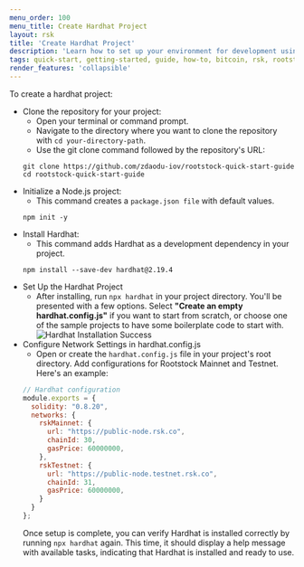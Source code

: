 ```yaml
---
menu_order: 100
menu_title: Create Hardhat Project
layout: rsk
title: 'Create Hardhat Project'
description: 'Learn how to set up your environment for development using Hardhat'
tags: quick-start, getting-started, guide, how-to, bitcoin, rsk, rootstock, blockchain
render_features: 'collapsible'
---
```


To create a hardhat project:

[](#top "collapsible")
- Clone the repository for your project:
    - Open your terminal or command prompt.
    - Navigate to the directory where you want to clone the repository with `cd your-directory-path`.
    - Use the git clone command followed by the repository's URL:
    ```shell
   git clone https://github.com/zdaodu-iov/rootstock-quick-start-guide
   cd rootstock-quick-start-guide
    ```
- Initialize a Node.js project:
    - This command creates a `package.json file` with default values.
    ```shell
    npm init -y
    ```
- Install Hardhat:
    - This command adds Hardhat as a development dependency in your project.
    ```shell
    npm install --save-dev hardhat@2.19.4
    
    ```
- Set Up the Hardhat Project
  - After installing, run `npx hardhat` in your project directory. You'll be presented with a few options. Select **"Create an empty hardhat.config.js"** if you want to start from scratch, or choose one of the sample projects to have some boilerplate code to start with.
  ![Hardhat Installation Success](/assets/img/guides/quickstart/hardhat/install-success.png)
- Configure Network Settings in hardhat.config.js
  - Open or create the `hardhat.config.js` file in your project's root directory. Add configurations for Rootstock Mainnet and Testnet. Here's an example:
  ```js
  // Hardhat configuration
  module.exports = {
    solidity: "0.8.20",
    networks: {
      rskMainnet: {
        url: "https://public-node.rsk.co",
        chainId: 30,
        gasPrice: 60000000,
      },
      rskTestnet: {
        url: "https://public-node.testnet.rsk.co",
        chainId: 31,
        gasPrice: 60000000,
      }
    }
  };
  ```
  Once setup is complete, you can verify Hardhat is installed correctly by running `npx hardhat` again. This time, it should display a help message with available tasks, indicating that Hardhat is installed and ready to use.

